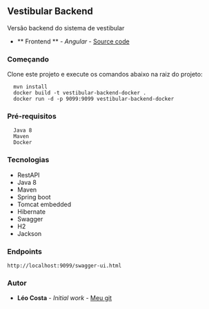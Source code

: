 ## Vestibular Backend

Versão backend do sistema de vestibular

* ** Frontend ** - *Angular* - [Source code](https://github.com/lelodois/vestibular-frontend)

### Começando

Clone este projeto e execute os comandos abaixo na raiz do projeto:

```
  mvn install
  docker build -t vestibular-backend-docker .
  docker run -d -p 9099:9099 vestibular-backend-docker
```


### Pré-requisitos

```
  Java 8
  Maven
  Docker
```
### Tecnologias

* RestAPI
* Java 8
* Maven
* Spring boot
* Tomcat embedded
* Hibernate
* Swagger
* H2
* Jackson

### Endpoints

``` 
http://localhost:9099/swagger-ui.html
```

### Autor

* **Léo Costa** - *Initial work* - [Meu git](https://github.com/lelodois)

